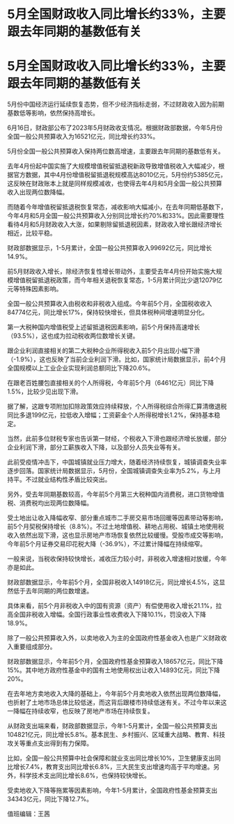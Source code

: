 # 5月全国财政收入同比增长约33％，主要跟去年同期的基数低有关

# 5月全国财政收入同比增长约33％，主要跟去年同期的基数低有关

5月份中国经济运行延续恢复态势，但不少经济指标走弱，不过财政收入因为前期基数低等影响，依然保持高增长。

6月16日，财政部公布了2023年5月财政收支情况。根据财政部数据，今年5月份全国一般公共预算收入为16521亿元，同比增长约33%。

5月份全国一般公共预算收入保持两位数高增速，主要跟去年同期的基数低有关。

去年4月份起中国实施了大规模增值税留抵退税新政导致增值税收入大幅减少，根据官方数据，其中4月份增值税留抵退税规模高达8010亿元，5月份约5385亿元，这反映在财政账本上就是同样规模减收，也使得去年4月和5月全国一般公共预算收入出现两位数降幅。

而随着今年增值税留抵退税恢复常态，减收影响大幅减小，在去年同期低基数下，今年4月和5月全国一般公共预算收入分别同比增长约70%和33%。因此需要理性看待4月和5月财政收入大涨，如果剔除留抵退税因素，财政收入增长跟经济增长相近，比较平稳。

财政部数据显示，1-5月累计，全国一般公共预算收入99692亿元，同比增长14.9%。

前5月财政收入增长，除经济恢复性增长带动外，主要受去年4月份开始实施大规模增值税留抵退税政策，而今年相关退税恢复常态，1-5月累计同比少退12079亿元等特殊因素影响。

全国一般公共预算收入由税收和非税收入组成。今年前5个月，全国税收收入84774亿元，同比增长17%，保持较快增长，但具体税种间增速明显分化。

第一大税种国内增值税受上述留抵退税因素影响，前5个月保持高速增长（93.5%），这也成为拉动税收两位数增长关键。

跟企业利润直接相关的第二大税种企业所得税收入前5个月出现小幅下滑（-1.9%），这也反映了当前企业利润下滑。比如，国家统计局数据显示，前4个月全国规模以上工业企业实现利润总额同比下降20.6%。

在跟老百姓腰包直接相关的个人所得税，今年前5个月（6461亿元）同比下降1.5%，比较少见出现下滑。

据了解，这跟专项附加扣除政策效应持续释放，个人所得税综合所得汇算清缴退税同比多退199亿元，拉低收入增幅；工资薪金个人所得税增长1.2%，保持基本稳定。

当然，此前多位财税专家也告诉第一财经，个税收入下滑也跟经济增长放缓，部分企业利润下滑，部分工薪族收入下降，以及部分人员失业等有关。

此前受疫情冲击下，中国城镇就业压力增大，随着经济持续恢复，城镇调查失业率逐步回落。国家统计局数据显示，5月份，全国城镇调查失业率为5.2%，与上月持平。不过就业结构性矛盾比较突出。

另外，受去年同期基数较高，今年前5个月第三大税种国内消费税，进口货物增值税、消费税均出现两位数降幅。

受土地出让收入降幅收窄、部分重点城市二手房交易市场回暖等因素带动等影响，前5个月契税保持增长（8.8%）。不过土地增值税、耕地占用税、城镇土地使用税收入依然出现下滑，这也显示房地产市场恢复依然比较缓慢。受股市成交等影响，今年前5个月证券交易印花税大降（-36.9%），不过累计降幅在持续缩窄。

一般来说，当税收保持较快增长，减收压力较小时，非税收入增速相对放缓，今年亦是如此。

财政部数据显示，今年前5个月，全国非税收入14918亿元，同比增长4.5%，这显然低于去年同期的两位数增速。

具体来看，前5个月非税收入中的国有资源（资产）有偿使用收入增长21.1%，拉高全国非税收入增幅。全国行政事业性收费收入下降10.1%，罚没收入下降18.9%。

除了一般公共预算收入外，以卖地收入为主的全国政府性基金收入也是广义财政收入重要组成部分。

财政部数据显示，今年前5个月，全国政府性基金预算收入18657亿元，同比下降15%。其中地方政府性基金中的国有土地使用权出让收入14893亿元，同比下降20%。

在去年地方卖地收入大降的基础上，今年前5个月卖地收入依然出现两位数降幅，也折射了土地市场总体比较低迷，而这背后跟楼市持续低迷有关。不过今年以来这一降幅在持续收窄，也反映了房地产市场在持续恢复。

从财政支出端来看，财政部数据显示，今年1-5月累计，全国一般公共预算支出104821亿元，同比增长5.8%。基本民生、乡村振兴、区域重大战略、教育、科技攻关等重点支出得到有力保障。

比如，全国一般公共预算中社会保障和就业支出同比增长10%，卫生健康支出同比增长7.4%，教育支出同比增长6.8%，三大民生支出增速均高于平均增速。另外，科学技术支出同比增长8.6%，也保持较快增长。

受卖地收入下降等拖累等因素影响，今年1-5月累计，全国政府性基金预算支出34343亿元，同比下降12.7%。

值班编辑：王茜

